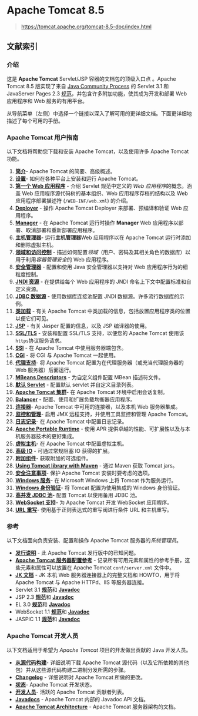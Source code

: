 # Apache Tomcat 8.5

> https://tomcat.apache.org/tomcat-8.5-doc/index.html

## 文献索引

### 介绍

这是 **Apache Tomcat** Servlet/JSP 容器的文档包的顶级入口点 。Apache Tomcat 8.5 版实现了来自 [Java Community Process](https://www.jcp.org/) 的 Servlet 3.1 和 JavaServer Pages 2.3 [规范](https://cwiki.apache.org/confluence/display/TOMCAT/Specifications)，并包含许多附加功能，使其成为开发和部署 Web 应用程序和 Web 服务的有用平台。

从导航菜单（左侧）中选择一个链接以深入了解可用的更详细文档。下面更详细地描述了每个可用的手册。

### Apache Tomcat 用户指南

以下文档将帮助您下载和安装 Apache Tomcat，以及使用许多 Apache Tomcat 功能。

1. [**简介**](开发方向/WEB开发/服务器/tomcat/官网文档/tomcat-8.5-doc/introduction.md)- Apache Tomcat 的简要、高级概述。
2. [**设置**](https://tomcat.apache.org/tomcat-8.5-doc/setup.html)- 如何在各种平台上安装和运行 Apache Tomcat。
3. [**第一个 Web 应用程序**](开发方向/WEB开发/服务器/tomcat/官网文档/tomcat-8.5-doc/appdev/) - 介绍 Servlet 规范中定义的 *Web 应用程序*的概念。涵盖 Web 应用程序源代码树的基本组织、Web 应用程序存档的结构以及 Web 应用程序部署描述符 (`/WEB-INF/web.xml`) 的介绍。
4. [**Deployer**](https://tomcat.apache.org/tomcat-8.5-doc/deployer-howto.html) - 操作 Apache Tomcat Deployer 来部署、预编译和验证 Web 应用程序。
5. [**Manager**](https://tomcat.apache.org/tomcat-8.5-doc/manager-howto.html) - 在 Apache Tomcat 运行时操作 **Manager** Web 应用程序以部署、取消部署和重新部署应用程序。
6. [**主机管理器**](https://tomcat.apache.org/tomcat-8.5-doc/host-manager-howto.html)- 运行**主机管理器**Web 应用程序以在 Apache Tomcat 运行时添加和删除虚拟主机。
7. [**领域和访问控制**](https://tomcat.apache.org/tomcat-8.5-doc/realm-howto.html) - 描述如何配置*领域*（用户、密码及其相关角色的数据库）以用于利用*容器管理安全*的 Web 应用程序。
8. [**安全管理器**](https://tomcat.apache.org/tomcat-8.5-doc/security-manager-howto.html) - 配置和使用 Java 安全管理器以支持对 Web 应用程序行为的细粒度控制。
9. [**JNDI 资源**](https://tomcat.apache.org/tomcat-8.5-doc/jndi-resources-howto.html) - 在提供给每个 Web 应用程序的 JNDI 命名上下文中配置标准和自定义资源。
10. [**JDBC 数据源**](https://tomcat.apache.org/tomcat-8.5-doc/jndi-datasource-examples-howto.html) - 使用数据库连接池配置 JNDI 数据源。许多流行数据库的示例。
11. [**类加载**](https://tomcat.apache.org/tomcat-8.5-doc/class-loader-howto.html) - 有关 Apache Tomcat 中类加载的信息，包括放置应用程序类的位置以便它们可见。
12. [**JSP**](https://tomcat.apache.org/tomcat-8.5-doc/jasper-howto.html) - 有关 Jasper 配置的信息，以及 JSP 编译器的使用。
13. [**SSL/TLS**](https://tomcat.apache.org/tomcat-8.5-doc/ssl-howto.html) - 安装和配置 SSL/TLS 支持，以便您的 Apache Tomcat 使用该`https`协议服务请求。
14. [**SSI**](https://tomcat.apache.org/tomcat-8.5-doc/ssi-howto.html) - 在 Apache Tomcat 中使用服务器端包含。
15. [**CGI**](https://tomcat.apache.org/tomcat-8.5-doc/cgi-howto.html) - 将 CGI 与 Apache Tomcat 一起使用。
16. [**代理支持**](https://tomcat.apache.org/tomcat-8.5-doc/proxy-howto.html)- 将 Apache Tomcat 配置为在代理服务器（或充当代理服务器的 Web 服务器）后面运行。
17. [**MBeans Descriptors**](https://tomcat.apache.org/tomcat-8.5-doc/mbeans-descriptors-howto.html) - 为自定义组件配置 MBean 描述符文件。
18. [**默认 Servlet**](https://tomcat.apache.org/tomcat-8.5-doc/default-servlet.html) - 配置默认 servlet 并自定义目录列表。
19. [**Apache Tomcat 集群**](https://tomcat.apache.org/tomcat-8.5-doc/cluster-howto.html)- 在 Apache Tomcat 环境中启用会话复制。
20. [**Balancer**](https://tomcat.apache.org/tomcat-8.5-doc/balancer-howto.html) - 配置、使用和扩展负载均衡器应用程序。
21. [**连接器**](https://tomcat.apache.org/tomcat-8.5-doc/connectors.html)- Apache Tomcat 中可用的连接器，以及本机 Web 服务器集成。
22. [**监控和管理**](https://tomcat.apache.org/tomcat-8.5-doc/monitoring.html)- 启用 JMX 远程支持，并使用工具监控和管理 Apache Tomcat。
23. [**日志记录**](https://tomcat.apache.org/tomcat-8.5-doc/logging.html)- 在 Apache Tomcat 中配置日志记录。
24. [**Apache Portable Runtime**](https://tomcat.apache.org/tomcat-8.5-doc/apr.html) - 使用 APR 提供卓越的性能、可扩展性以及与本机服务器技术的更好集成。
25. [**虚拟主机**](https://tomcat.apache.org/tomcat-8.5-doc/virtual-hosting-howto.html)- 在 Apache Tomcat 中配置虚拟主机。
26. [**高级 IO**](https://tomcat.apache.org/tomcat-8.5-doc/aio.html) - 可通过常规阻塞 IO 获得的扩展。
27. [**附加组件**](https://tomcat.apache.org/tomcat-8.5-doc/extras.html)- 获取附加的可选组件。
28. [**Using Tomcat library with Maven**](https://tomcat.apache.org/tomcat-8.5-doc/maven-jars.html) - 通过 Maven 获取 Tomcat jars。
29. [**安全注意事项**](https://tomcat.apache.org/tomcat-8.5-doc/security-howto.html)- 保护 Apache Tomcat 安装时要考虑的选项。
30. [**Windows 服务**](https://tomcat.apache.org/tomcat-8.5-doc/windows-service-howto.html)- 在 Microsoft Windows 上将 Tomcat 作为服务运行。
31. [**Windows 身份验证**](https://tomcat.apache.org/tomcat-8.5-doc/windows-auth-howto.html)- 将 Tomcat 配置为使用集成的 Windows 身份验证。
32. [**高并发 JDBC 池**](https://tomcat.apache.org/tomcat-8.5-doc/jdbc-pool.html)- 配置 Tomcat 以使用备用 JDBC 池。
33. [**WebSocket 支持**](https://tomcat.apache.org/tomcat-8.5-doc/web-socket-howto.html)- 为 Apache Tomcat 开发 WebSocket 应用程序。
34. [**URL 重写**](https://tomcat.apache.org/tomcat-8.5-doc/rewrite.html)- 使用基于正则表达式的重写阀进行条件 URL 和主机重写。

### 参考

以下文档面向负责安装、配置和操作 Apache Tomcat 服务器的*系统管理员*。

- [**发行说明**](https://tomcat.apache.org/tomcat-8.5-doc/RELEASE-NOTES.txt) - 此 Apache Tomcat 发行版中的已知问题。
- [**Apache Tomcat 服务器配置参考**](https://tomcat.apache.org/tomcat-8.5-doc/config/index.html) - 记录所有可用元素和属性的参考手册，这些元素和属性可以放置在 Apache Tomcat `conf/server.xml` 文件中。
- [**JK 文档**](https://tomcat.apache.org/connectors-doc/index.html) - JK 本机 Web 服务器连接器上的完整文档和 HOWTO，用于将 Apache Tomcat 与 Apache HTTPd、IIS 等服务器连接。
- Servlet 3.1 [**规范**](http://jcp.org/aboutJava/communityprocess/final/jsr340/index.html)和 [**Javadoc**](http://docs.oracle.com/javaee/7/api/javax/servlet/package-summary.html)
- JSP 2.3 [**规范**](https://jcp.org/aboutJava/communityprocess/mrel/jsr245/index2.html)和 [**Javadoc**](http://docs.oracle.com/javaee/7/api/javax/servlet/jsp/package-summary.html)
- EL 3.0 [**规范**](https://jcp.org/aboutJava/communityprocess/final/jsr341/index.html)和 [**Javadoc**](http://docs.oracle.com/javaee/7/api/javax/el/package-summary.html)
- WebSocket 1.1 [**规范**](https://jcp.org/aboutJava/communityprocess/mrel/jsr356/index.html)和 [**Javadoc**](http://docs.oracle.com/javaee/7/api/javax/websocket/package-summary.html)
- JASPIC 1.1 [**规范**](https://jcp.org/aboutJava/communityprocess/mrel/jsr196/index.html)和 [**Javadoc**](http://docs.oracle.com/javaee/7/api/javax/security/auth/message/package-summary.html)

### Apache Tomcat 开发人员

以下文档适用于希望为 *Apache Tomcat* 项目的开发做出贡献的 Java 开发人员。

- [**从源代码构建**](https://tomcat.apache.org/tomcat-8.5-doc/building.html)- 详细说明下载 Apache Tomcat 源代码（以及它所依赖的其他包）并从这些源代码构建二进制分发所需的步骤。
- [**Changelog**](https://tomcat.apache.org/tomcat-8.5-doc/changelog.html) - 详细说明对 Apache Tomcat 所做的更改。
- [**状态**](https://wiki.apache.org/tomcat/TomcatVersions)- Apache Tomcat 开发状态。
- [**开发人员**](https://tomcat.apache.org/tomcat-8.5-doc/developers.html)- 活跃的 Apache Tomcat 贡献者列表。
- [**Javadocs**](https://tomcat.apache.org/tomcat-8.5-doc/api/index.html) - Apache Tomcat 内部的 Javadoc API 文档。
- [**Apache Tomcat Architecture**](https://tomcat.apache.org/tomcat-8.5-doc/architecture/index.html) - Apache Tomcat 服务器架构的文档。